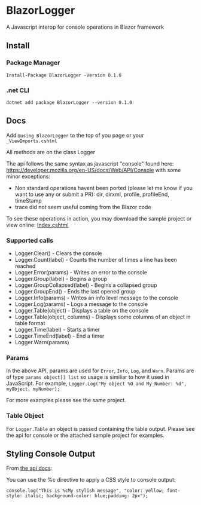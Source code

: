 # BlazorLogger

A Javascript interop for console operations in Blazor framework

## Install

### Package Manager

```
Install-Package BlazorLogger -Version 0.1.0
```

### .net CLI

```
dotnet add package BlazorLogger --version 0.1.0
```

## Docs

Add `@using BlazorLogger` to the top of you page or your `_ViewImports.cshtml`

All methods are on the class Logger

The api follows the same syntax as javascript "console" found here: https://developer.mozilla.org/en-US/docs/Web/API/Console with some minor exceptions:

* Non standard operations havent been ported (please let me know if you want to use any or submit a PR): dir, dirxml, profile, profileEnd, timeStamp
* trace did not seem useful coming from the Blazor code

To see these operations in action, you may download the sample project or view online: [Index.cshtml](https://github.com/chanan/BlazorLogger/blob/master/src/Sample/Pages/Index.cshtml)

### Supported calls

* Logger.Clear() - Clears the console
* Logger.Count(label) - Counts the number of times a line has been reached
* Logger.Error(params) - Writes an error to the console
* Logger.Group(label) - Begins a group
* Logger.GroupCollapsed(label) - Begins a collapsed group
* Logger.GroupEnd() - Ends the last opened group
* Logger.Info(params) - Writes an info level message to the console
* Logger.Log(params) - Logs a message to the console
* Logger.Table(object) - Displays a table on the console
* Logger.Table(object, columns) - Displays some columns of an object in table format
* Logger.Time(label) - Starts a timer
* Logger.TimeEnd(label) - End a timer
* Logger.Warn(params)

### Params

In the above API, params are used for `Error`, `Info`, `Log`, and `Warn`. Params are of type `params object[] list` so usage is similiar to how it used in JavaScript. For example, `Logger.Log("My object %O and My Number: %d", myObject, myNumber);`

For more examples please see the same project.

### Table Object

For `Logger.Table` an object is passed containing the table output. Please see the api for console or the attached sample project for examples.

## Styling Console Output

From [the api docs](https://developer.mozilla.org/en-US/docs/Web/API/console#Outputting_text_to_the_console):

You can use the %c directive to apply a CSS style to console output:

```
console.log("This is %cMy stylish message", "color: yellow; font-style: italic; background-color: blue;padding: 2px");
```



